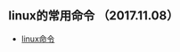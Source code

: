 ## linux的常用命令 （2017.11.08）
* [linux命令](http://www.cnblogs.com/peida/archive/2012/12/05/2803591.html)
